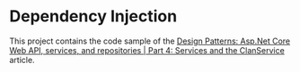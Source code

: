 # Dependency Injection
This project contains the code sample of the 
[Design Patterns: Asp.Net Core Web API, services, and repositories | Part 4: Services and the ClanService](http://www.forevolve.com/en/articles/2017/08/22/design-patterns-web-api-service-and-repository-part-4/)
article.